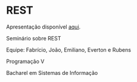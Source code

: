 REST
===========

Apresentação disponível <a href="https://speakerdeck.com/fabricioronchi/rest" target="_blank">aqui</a>.


Seminário sobre REST

Equipe: Fabrício, João, Emiliano, Everton e Rubens

Programação V

Bacharel em Sistemas de Informação
